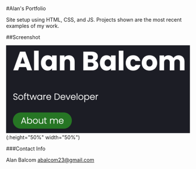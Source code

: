 #Alan's Portfolio

Site setup using HTML, CSS, and JS.  Projects shown are the most recent examples of my work.

##Screenshot

![Alan Balcom](src/images/readmephoto.png)(:height="50%" width="50%")

###Contact Info

Alan Balcom
abalcom23@gmail.com



